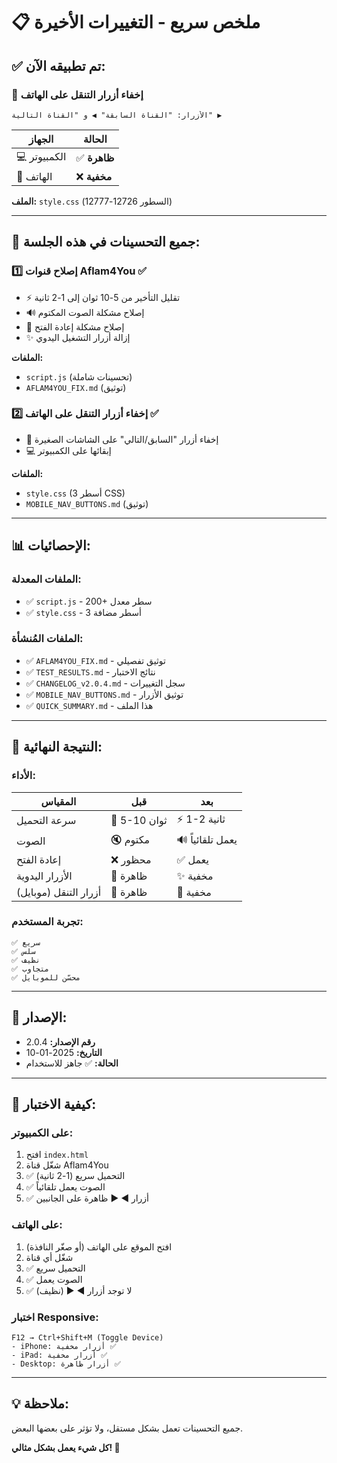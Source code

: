# 📋 ملخص سريع - التغييرات الأخيرة

## ✅ تم تطبيقه الآن:

### 📱 **إخفاء أزرار التنقل على الهاتف**
```
الأزرار: "القناة السابقة" ◀ و "القناة التالية" ▶
```

| الجهاز | الحالة |
|--------|--------|
| 💻 الكمبيوتر | ✅ **ظاهرة** |
| 📱 الهاتف | ❌ **مخفية** |

**الملف:** `style.css` (السطور 12726-12777)

---

## 📝 جميع التحسينات في هذه الجلسة:

### 1️⃣ **إصلاح قنوات Aflam4You** ✅
- ⚡ تقليل التأخير من 5-10 ثوان إلى 1-2 ثانية
- 🔊 إصلاح مشكلة الصوت المكتوم
- 🔄 إصلاح مشكلة إعادة الفتح
- ✨ إزالة أزرار التشغيل اليدوي

**الملفات:**
- `script.js` (تحسينات شاملة)
- `AFLAM4YOU_FIX.md` (توثيق)

### 2️⃣ **إخفاء أزرار التنقل على الهاتف** ✅
- 📱 إخفاء أزرار "السابق/التالي" على الشاشات الصغيرة
- 💻 إبقائها على الكمبيوتر

**الملفات:**
- `style.css` (3 أسطر CSS)
- `MOBILE_NAV_BUTTONS.md` (توثيق)

---

## 📊 الإحصائيات:

### الملفات المعدلة:
- ✅ `script.js` - 200+ سطر معدل
- ✅ `style.css` - 3 أسطر مضافة

### الملفات المُنشأة:
- ✅ `AFLAM4YOU_FIX.md` - توثيق تفصيلي
- ✅ `TEST_RESULTS.md` - نتائج الاختبار
- ✅ `CHANGELOG_v2.0.4.md` - سجل التغييرات
- ✅ `MOBILE_NAV_BUTTONS.md` - توثيق الأزرار
- ✅ `QUICK_SUMMARY.md` - هذا الملف

---

## 🎯 النتيجة النهائية:

### الأداء:
| المقياس | قبل | بعد |
|---------|-----|-----|
| سرعة التحميل | 🐌 5-10 ثوان | ⚡ 1-2 ثانية |
| الصوت | 🔇 مكتوم | 🔊 يعمل تلقائياً |
| إعادة الفتح | ❌ محظور | ✅ يعمل |
| الأزرار اليدوية | 🔘 ظاهرة | ✨ مخفية |
| أزرار التنقل (موبايل) | 👀 ظاهرة | 📱 مخفية |

### تجربة المستخدم:
```
✅ سريع
✅ سلس  
✅ نظيف
✅ متجاوب
✅ محسّن للموبايل
```

---

## 🚀 الإصدار:
- **رقم الإصدار:** 2.0.4
- **التاريخ:** 2025-01-10
- **الحالة:** ✅ جاهز للاستخدام

---

## 📝 كيفية الاختبار:

### على الكمبيوتر:
1. افتح `index.html`
2. شغّل قناة Aflam4You
3. ✅ التحميل سريع (1-2 ثانية)
4. ✅ الصوت يعمل تلقائياً
5. ✅ أزرار ◀ ▶ ظاهرة على الجانبين

### على الهاتف:
1. افتح الموقع على الهاتف (أو صغّر النافذة)
2. شغّل أي قناة
3. ✅ التحميل سريع
4. ✅ الصوت يعمل
5. ✅ لا توجد أزرار ◀ ▶ (نظيف)

### اختبار Responsive:
```
F12 → Ctrl+Shift+M (Toggle Device)
- iPhone: أزرار مخفية ✅
- iPad: أزرار مخفية ✅  
- Desktop: أزرار ظاهرة ✅
```

---

## 💡 ملاحظة:
جميع التحسينات تعمل بشكل مستقل، ولا تؤثر على بعضها البعض.

**كل شيء يعمل بشكل مثالي! 🎉**
